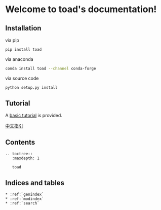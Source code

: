 # Welcome to toad's documentation!


## Installation

via pip

```bash
pip install toad
```

via anaconda
```bash
conda install toad --channel conda-forge
```

via source code
```bash
python setup.py install
```

## Tutorial

A [basic tutorial](tutorial) is provided.

[中文指引](tutorial_chinese)

## Contents

```eval_rst
.. toctree::
   :maxdepth: 1

   toad
```


## Indices and tables


```eval_rst
* :ref:`genindex`
* :ref:`modindex`
* :ref:`search`
```
